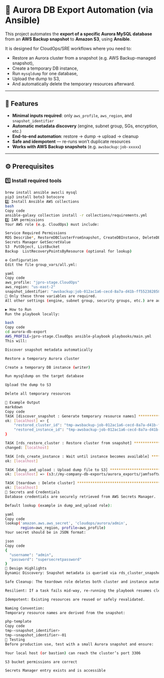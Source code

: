 # 🧩 Aurora DB Export Automation (via Ansible)

This project automates the **export of a specific Aurora MySQL database** from an **AWS Backup snapshot** to **Amazon S3**, using **Ansible**.

It is designed for CloudOps/SRE workflows where you need to:
- Restore an Aurora cluster from a snapshot (e.g. AWS Backup-managed snapshot),
- Create a temporary DB instance,
- Run `mysqldump` for one database,
- Upload the dump to S3,
- And automatically delete the temporary resources afterward.

---

## 🚀 Features

- **Minimal inputs required**: only `aws_profile`, `aws_region`, and `snapshot_identifier`
- **Automatic metadata discovery** (engine, subnet group, SGs, encryption, etc.)
- **End-to-end automation**: restore → dump → upload → cleanup
- **Safe and idempotent** — re-runs won’t duplicate resources
- **Works with AWS Backup snapshots** (e.g. `awsbackup:job-xxxxx`)


---

 ## ⚙️ Prerequisites

### 1️⃣ Install required tools
```bash
brew install ansible awscli mysql
pip3 install boto3 botocore
2️⃣ Install Ansible AWS collections
bash
Copy code
ansible-galaxy collection install -r collections/requirements.yml
3️⃣ IAM permissions
Your AWS role (e.g. CloudOps) must include:

Service	Required Permissions
RDS	Describe*, RestoreDBClusterFromSnapshot, CreateDBInstance, DeleteDBCluster, DeleteDBInstance
Secrets Manager	GetSecretValue
S3	PutObject, ListBucket
Backup	ListRecoveryPointsByResource (optional for lookup)

⚙️ Configuration
Edit the file group_vars/all.yml:

yaml
Copy code
aws_profile: "jpro-stage.CloudOps"
aws_region: "us-east-2"
snapshot_identifier: "awsbackup:job-012ac1a6-cecd-8a7a-d41b-ff552382858e"
📝 Only these three variables are required.
All other settings (engine, subnet group, security groups, etc.) are automatically discovered from the snapshot metadata.

▶️ How to Run
Run the playbook locally:

bash
Copy code
cd aurora-db-export
AWS_PROFILE=jpro-stage.CloudOps ansible-playbook playbooks/main.yml
This will:

Discover snapshot metadata automatically

Restore a temporary Aurora cluster

Create a temporary DB instance (writer)

Run mysqldump on the target database

Upload the dump to S3

Delete all temporary resources

🧰 Example Output
markdown
Copy code
TASK [discover_snapshot : Generate temporary resource names] ********************
ok: [localhost] => {
    "restored_cluster_id": "tmp-awsbackup-job-012ac1a6-cecd-8a7a-d41b-ff552382858e",
    "restored_instance_id": "tmp-awsbackup-job-012ac1a6-cecd-8a7a-d41b-ff552382858e-01"
}

TASK [rds_restore_cluster : Restore cluster from snapshot] **********************
changed: [localhost]

TASK [rds_create_instance : Wait until instance becomes available] **************
ok: [localhost]

TASK [dump_and_upload : Upload dump file to S3] *********************************
ok: [localhost] => (s3://my-company-db-exports/aurora_exports/jamfsoftware_20251014.sql)

TASK [teardown : Delete cluster] ************************************************
ok: [localhost]
🔐 Secrets and Credentials
Database credentials are securely retrieved from AWS Secrets Manager.

Default lookup (example in dump_and_upload role):

yaml
Copy code
lookup('amazon.aws.aws_secret', 'cloudops/aurora/admin',
       region=aws_region, profile=aws_profile)
Your secret should be in JSON format:

json
Copy code
{
  "username": "admin",
  "password": "supersecretpassword"
}
🧠 Design Highlights
Dynamic Discovery: Snapshot metadata is queried via rds_cluster_snapshot_info.

Safe Cleanup: The teardown role deletes both cluster and instance automatically.

Resilient: If a task fails mid-way, re-running the playbook resumes cleanup.

Idempotent: Existing resources are reused or safely revalidated.

Naming Convention:
Temporary resource names are derived from the snapshot:

php-template
Copy code
tmp-<snapshot_identifier>
tmp-<snapshot_identifier>-01
🧪 Testing
Before production use, test with a small Aurora snapshot and ensure:

Your local host (or bastion) can reach the cluster’s port 3306

S3 bucket permissions are correct

Secrets Manager entry exists and is accessible

